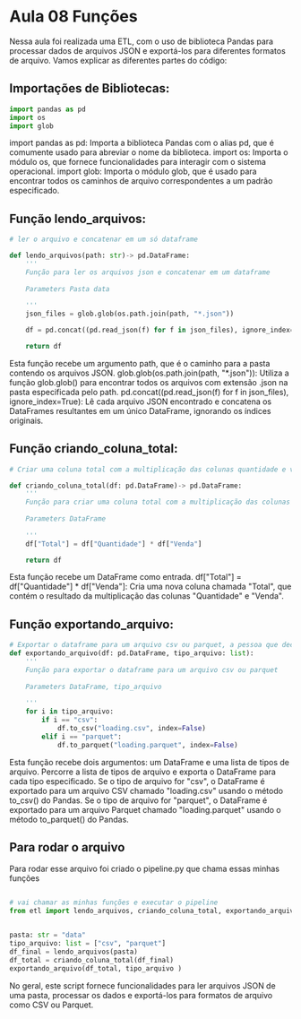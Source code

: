 # Aula 08 Funções

Nessa aula foi realizada uma ETL, com o uso de biblioteca Pandas para processar dados de arquivos JSON e exportá-los para diferentes formatos de arquivo. Vamos explicar as diferentes partes do código:

## Importações de Bibliotecas:
```python
import pandas as pd
import os
import glob


```


import pandas as pd: Importa a biblioteca Pandas com o alias pd, que é comumente usado para abreviar o nome da biblioteca.
import os: Importa o módulo os, que fornece funcionalidades para interagir com o sistema operacional.
import glob: Importa o módulo glob, que é usado para encontrar todos os caminhos de arquivo correspondentes a um padrão especificado.
## Função lendo_arquivos:
```python
# ler o arquivo e concatenar em um só dataframe

def lendo_arquivos(path: str)-> pd.DataFrame:
    '''
    Função para ler os arquivos json e concatenar em um dataframe
    
    Parameters Pasta data
    
    '''
    json_files = glob.glob(os.path.join(path, "*.json"))

    df = pd.concat((pd.read_json(f) for f in json_files), ignore_index=True)

    return df


```

Esta função recebe um argumento path, que é o caminho para a pasta contendo os arquivos JSON.
glob.glob(os.path.join(path, "*.json")): Utiliza a função glob.glob() para encontrar todos os arquivos com extensão .json na pasta especificada pelo path.
pd.concat((pd.read_json(f) for f in json_files), ignore_index=True): Lê cada arquivo JSON encontrado e concatena os DataFrames resultantes em um único DataFrame, ignorando os índices originais.
## Função criando_coluna_total:
```python
# Criar uma coluna total com a multiplicação das colunas quantidade e venda

def criando_coluna_total(df: pd.DataFrame)-> pd.DataFrame:
    '''
    Função para criar uma coluna total com a multiplicação das colunas quantidade e venda
    
    Parameters DataFrame
    
    '''
    df["Total"] = df["Quantidade"] * df["Venda"]

    return df


```

Esta função recebe um DataFrame como entrada.
df["Total"] = df["Quantidade"] * df["Venda"]: Cria uma nova coluna chamada "Total", que contém o resultado da multiplicação das colunas "Quantidade" e "Venda".
## Função exportando_arquivo:
```python
# Exportar o dataframe para um arquivo csv ou parquet, a pessoa que decide
def exportando_arquivo(df: pd.DataFrame, tipo_arquivo: list):
    '''
    Função para exportar o dataframe para um arquivo csv ou parquet
    
    Parameters DataFrame, tipo_arquivo
    
    '''
    for i in tipo_arquivo:
        if i == "csv":
            df.to_csv("loading.csv", index=False)
        elif i == "parquet":
            df.to_parquet("loading.parquet", index=False)


```

Esta função recebe dois argumentos: um DataFrame e uma lista de tipos de arquivo.
Percorre a lista de tipos de arquivo e exporta o DataFrame para cada tipo especificado.
Se o tipo de arquivo for "csv", o DataFrame é exportado para um arquivo CSV chamado "loading.csv" usando o método to_csv() do Pandas.
Se o tipo de arquivo for "parquet", o DataFrame é exportado para um arquivo Parquet chamado "loading.parquet" usando o método to_parquet() do Pandas.

## Para rodar o arquivo

Para rodar esse arquivo foi criado o pipeline.py que chama essas minhas funções

```python

# vai chamar as minhas funções e executar o pipeline
from etl import lendo_arquivos, criando_coluna_total, exportando_arquivo


pasta: str = "data"
tipo_arquivo: list = ["csv", "parquet"]
df_final = lendo_arquivos(pasta)
df_total = criando_coluna_total(df_final)
exportando_arquivo(df_total, tipo_arquivo )

```


No geral, este script fornece funcionalidades para ler arquivos JSON de uma pasta, processar os dados e exportá-los para formatos de arquivo como CSV ou Parquet.
